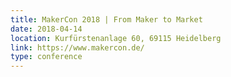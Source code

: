 ```yaml
---
title: MakerCon 2018 | From Maker to Market
date: 2018-04-14
location: Kurfürstenanlage 60, 69115 Heidelberg
link: https://www.makercon.de/
type: conference
---
```

